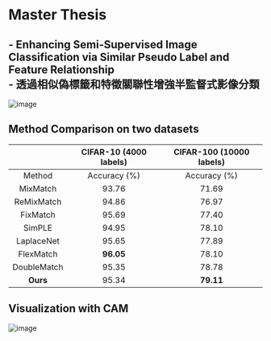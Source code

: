 # Master Thesis
## - Enhancing Semi-Supervised Image Classification via Similar Pseudo Label and Feature Relationship<br>- 透過相似偽標籤和特徵關聯性增強半監督式影像分類
![image](https://user-images.githubusercontent.com/59983036/186312150-9707901f-aa44-4800-982e-5d39f05f684c.png)
## Method Comparison on two datasets
|                    |       CIFAR-10 (4000 labels)      |       CIFAR-100 (10000 labels)    |
|:------------------:|:-------------------:|:-------------------:|
|        Method      |     Accuracy (%)    |     Accuracy (%)    |
|       MixMatch     |         93.76       |         71.69       |
|      ReMixMatch    |         94.86       |         76.97       |
|       FixMatch     |         95.69       |         77.40       |
|        SimPLE      |         94.95       |         78.10       |
|      LaplaceNet    |         95.65       |         77.89       |
|      FlexMatch     |   **96.05**  |         78.10       |
|     DoubleMatch    |         95.35       |         78.78       |
|   **Ours**  |         95.34       |   **79.11**  |

## Visualization with CAM
![image](https://user-images.githubusercontent.com/59983036/186315923-67e651d0-ed1a-4887-8947-2294d0728d49.png)

